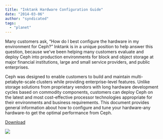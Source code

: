 ```yaml
---
title: "Inktank Hardware Configuration Guide"
date: "2014-03-06"
author: "syndicated"
tags: 
  - "planet"
---
```


Many customers ask, “How do I best configure the hardware in my environment for Ceph?” Inktank is in a unique position to help answer this question, because we’ve been helping many customers evaluate and deploy Ceph into production environments for block and object storage at major financial institutions, large and small service providers, and public enterprises.

Ceph was designed to enable customers to build and maintain multi-petabyte-scale clusters while providing enterprise-level features. Unlike storage solutions from proprietary vendors with long hardware development cycles based on commodity components, customers can deploy Ceph on the latest and most cost-effective processor technologies appropriate for their environments and business requirements. This document provides general information about how to configure and tune your hardware-any hardware-to get the optimal performance from Ceph.

[Download](http://info.inktank.com/hardware_configuration_guide)

![](http://track.hubspot.com/__ptq.gif?a=265024&k=14&bu=http%3A%2F%2Fwww.inktank.com&r=http%3A%2F%2Fwww.inktank.com%2Fresources%2Finktank-hardware-configuration-guide%2F&bvt=rss&p=wordpress)
